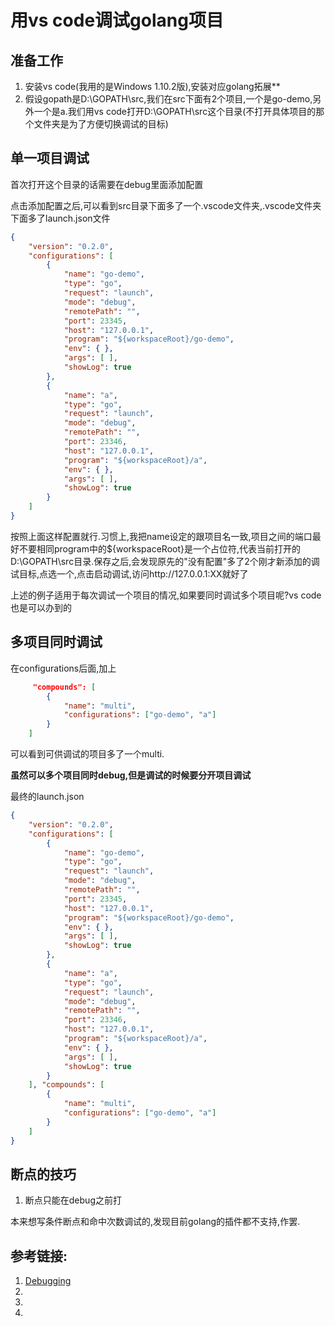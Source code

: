 # 用vs code调试golang项目


## 准备工作
1. 安装vs code(我用的是Windows 1.10.2版),安装对应golang拓展**
1. 假设gopath是D:\GOPATH\src,我们在src下面有2个项目,一个是go-demo,另外一个是a.我们用vs code打开D:\GOPATH\src这个目录(不打开具体项目的那个文件夹是为了方便切换调试的目标)
    

## 单一项目调试
首次打开这个目录的话需要在debug里面添加配置


点击添加配置之后,可以看到src目录下面多了一个.vscode文件夹,.vscode文件夹下面多了launch.json文件
```json
{
    "version": "0.2.0", 
    "configurations": [
        {
            "name": "go-demo", 
            "type": "go", 
            "request": "launch", 
            "mode": "debug", 
            "remotePath": "", 
            "port": 23345, 
            "host": "127.0.0.1", 
            "program": "${workspaceRoot}/go-demo", 
            "env": { }, 
            "args": [ ], 
            "showLog": true
        }, 
        {
            "name": "a", 
            "type": "go", 
            "request": "launch", 
            "mode": "debug", 
            "remotePath": "", 
            "port": 23346, 
            "host": "127.0.0.1", 
            "program": "${workspaceRoot}/a", 
            "env": { }, 
            "args": [ ], 
            "showLog": true
        }
    ]
}
```
按照上面这样配置就行.习惯上,我把name设定的跟项目名一致,项目之间的端口最好不要相同program中的${workspaceRoot}是一个占位符,代表当前打开的D:\GOPATH\src目录.保存之后,会发现原先的"没有配置"多了2个刚才新添加的调试目标,点选一个,点击启动调试,访问http://127.0.0.1:XX就好了


上述的例子适用于每次调试一个项目的情况,如果要同时调试多个项目呢?vs code 也是可以办到的

## 多项目同时调试

在configurations后面,加上
```json
     "compounds": [
        {
            "name": "multi",
            "configurations": ["go-demo", "a"]
        }
    ]
```

可以看到可供调试的项目多了一个multi.


**虽然可以多个项目同时debug,但是调试的时候要分开项目调试**

最终的launch.json
```json
{
    "version": "0.2.0", 
    "configurations": [
        {
            "name": "go-demo", 
            "type": "go", 
            "request": "launch", 
            "mode": "debug", 
            "remotePath": "", 
            "port": 23345, 
            "host": "127.0.0.1", 
            "program": "${workspaceRoot}/go-demo", 
            "env": { }, 
            "args": [ ], 
            "showLog": true
        }, 
        {
            "name": "a", 
            "type": "go", 
            "request": "launch", 
            "mode": "debug", 
            "remotePath": "", 
            "port": 23346, 
            "host": "127.0.0.1", 
            "program": "${workspaceRoot}/a", 
            "env": { }, 
            "args": [ ], 
            "showLog": true
        }
    ], "compounds": [
        {
            "name": "multi",
            "configurations": ["go-demo", "a"]
        }
    ]
}

```

## 断点的技巧

1. 断点只能在debug之前打

本来想写条件断点和命中次数调试的,发现目前golang的插件都不支持,作罢.

## 参考链接:
1. [Debugging](https://code.visualstudio.com/docs/editor/debugging)
1. []()
1. []()
1. []()
